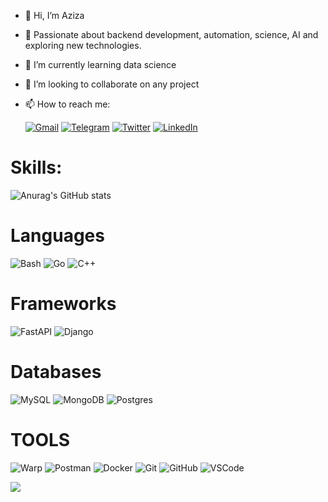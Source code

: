 - 👋 Hi, I’m Aziza
- 👀 Passionate about backend development, automation, science, AI and exploring new technologies.
- 🌱 I’m currently learning data science
- 💞️ I’m looking to collaborate on any project
- 📫 How to reach me:

  <a href="mailto:hamidovaslon1@gmail.com">![Gmail](https://img.shields.io/badge/Gmail-D14836?style=for-the-badge&logo=gmail&logoColor=white)</a>
  <a href="https://t.me/aslon13">![Telegram](https://img.shields.io/badge/Telegram-2CA5E0?style=for-the-badge&logo=telegram&logoColor=white)</a>
  <a href="">![Twitter](https://img.shields.io/badge/Twitter-%231DA1F2.svg?style=for-the-badge&logo=Twitter&logoColor=white)</a>
  <a href="https://www.linkedin.com/in/aslonkhuja-khamidov-4a8131202/">![LinkedIn](https://img.shields.io/badge/linkedin-%230077B5.svg?style=for-the-badge&logo=linkedin&logoColor=white)</a>

# Skills:

![Anurag's GitHub stats](https://github-readme-stats.vercel.app/api?username=azya50&show_icons=true&theme=radical)

# Languages

![Bash](https://img.shields.io/badge/bash-4EAA25?style=for-the-badge&logo=gnu-bash&logoColor=white)
![Go](https://img.shields.io/badge/go-%2300ADD8.svg?style=for-the-badge&logo=go&logoColor=white)
![C++](https://img.shields.io/badge/c++-%2300599C.svg?style=for-the-badge&logo=c%2B%2B&logoColor=white)

# Frameworks

![FastAPI](https://img.shields.io/badge/FastAPI-005571?style=for-the-badge&logo=fastapi)
![Django](https://img.shields.io/badge/django-%23092E20.svg?style=for-the-badge&logo=django&logoColor=white)
# Databases

![MySQL](https://img.shields.io/badge/mysql-%2300f.svg?style=for-the-badge&logo=mysql&logoColor=white)
![MongoDB](https://img.shields.io/badge/MongoDB-%234ea94b.svg?style=for-the-badge&logo=mongodb&logoColor=white)
![Postgres](https://img.shields.io/badge/postgres-%23316192.svg?style=for-the-badge&logo=postgresql&logoColor=white)

# TOOLS

![Warp](https://img.shields.io/badge/warp-01A4FF?style=for-the-badge&logo=warp&logoColor=white)
![Postman](https://img.shields.io/badge/Postman-FF6C37?style=for-the-badge&logo=postman&logoColor=white)
![Docker](https://img.shields.io/badge/Docker-2496ED?style=for-the-badge&logo=docker&logoColor=white)
![Git](https://img.shields.io/badge/Git-F05032?style=for-the-badge&logo=git&logoColor=white)
![GitHub](https://img.shields.io/badge/GitHub-181717?style=for-the-badge&logo=github&logoColor=white)
![VSCode](https://img.shields.io/badge/Visual_Studio_Code-007ACC?style=for-the-badge&logo=visual-studio-code&logoColor=white)



![](./profile-3d-contrib/profile-green-animate.svg)
